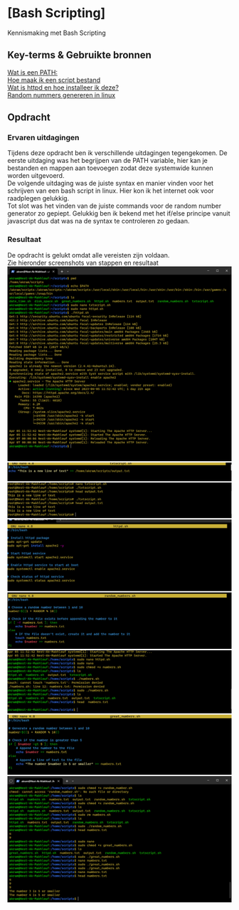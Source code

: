 # [Bash Scripting]
Kennismaking met Bash Scripting

## Key-terms & Gebruikte bronnen

[Wat is een PATH:](https://linuxize.com/post/how-to-add-directory-to-path-in-linux/)  
[Hoe maak ik een script bestand](https://www.javatpoint.com/steps-to-write-and-execute-a-shell-script)  
[Wat is httpd en hoe installeer ik deze?](https://www.digitalocean.com/community/tutorials/how-to-install-the-apache-web-server-on-debian-11)  
[Random nummers genereren in linux](https://linuxhint.com/generate-random-number-bash/)


## Opdracht


### Ervaren uitdagingen
Tijdens deze opdracht ben ik verschillende uitdagingen tegengekomen. De eerste uitdaging was het begrijpen van de PATH variable, hier kan je bestanden en mappen aan toevoegen zodat deze systemwide kunnen worden uitgevoerd.  
De volgende uitdaging was de juiste syntax en manier vinden voor het schrijven van een bash script in linux. Hier kon ik het internet ook voor raadplegen gelukkig.  
Tot slot was het vinden van de juiste commands voor de random number generator zo gepiept. Gelukkig ben ik bekend met het if/else principe vanuit javascript dus dat was na de syntax te controleren zo gedaan.

### Resultaat
De opdracht is gelukt omdat alle vereisten zijn voldaan.   
Zie hieronder screenshots van stappen en resultaat
![Page1](/00_includes/Week-1-img/Script1.png)
![text script](/00_includes/Week-1-img/Scripttxt.png)
![append text](/00_includes/Week-1-img/BashSappend.png)
![httpd](/00_includes/Week-1-img/Scripthttpd.png)
![script random](/00_includes/Week-1-img/scriptrandom.png)
![random numbers](/00_includes/Week-1-img/BashSnumbers.png)
![script greater](/00_includes/Week-1-img/scriptgreater.png)
![greater numbers](/00_includes/Week-1-img/BashSgreatnumbers.png)